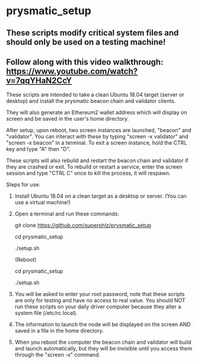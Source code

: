 # prysmatic_setup

## These scripts modify critical system files and should only be used on a testing machine!

## Follow along with this video walkthrough: https://www.youtube.com/watch?v=7qqYHaN2CcY

These scripts are intended to take a clean Ubuntu 18.04 target (server or desktop) and install the prysmatic beacon chain and validator clients.

They will also generate an Ethereum2 wallet address which will display on screen and be saved in the user's home directory.

After setup, upon reboot, two screen instances are launched, "beacon" and "validator". You can interact with these by typing "screen -x validator" and "screen -x beacon" in a terminal. To exit a screen instance, hold the CTRL key and type "A" then "D".

These scripts will also rebuild and restart the beacon chain and validator if they are crashed or exit. To rebuild or restart a service, enter the screen session and type "CTRL C" once to kill the process, it will respawn.

Steps for use:

1. Install Ubuntu 18.04 on a clean target as a desktop or server. (You can use a virtual machine!)
2. Open a terminal and run these commands: 

    git clone https://github.com/superphiz/prysmatic_setup
    
    cd prysmatic_setup
    
    ./setup.sh
    
    (Reboot)
    
    cd prysmatic_setup
    
    ./setup.sh
    
3. You will be asked to enter your root password, note that these scripts are only for testing and have no access to real value. You should NOT run these scripts on your daily driver computer because they alter a system file (/etc/rc.local).

4. The information to launch the node will be displayed on the screen AND saved in a file in the home directory.

5. When you reboot the computer the beacon chain and validator will build and launch automatically, but they will be invisible until you access them through the "screen -x" command.
